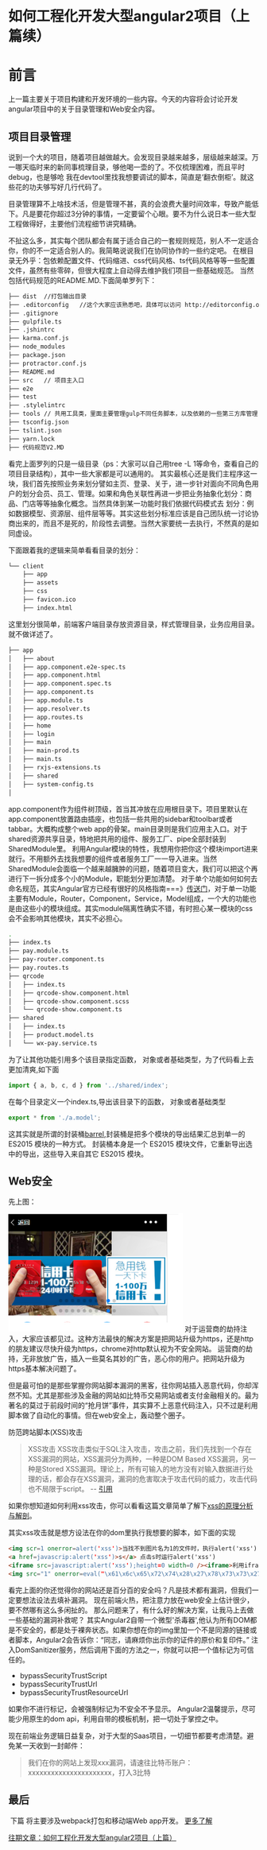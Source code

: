 # 如何工程化开发大型angular2项目（上篇续）
# 前言

上一篇主要关于项目构建和开发环境的一些内容。今天的内容将会讨论开发angular项目中的关于目录管理和Web安全内容。
## 项目目录管理
说到一个大的项目，随着项目越做越大。会发现目录越来越多，层级越来越深。万一哪天临时来的新同事梳理目录，够他喝一壶的了。不仅梳理困难，而且平时debug，也是够呛
我在devtool里找我想要调试的脚本，简直是‘翻衣倒柜’。就这些花的功夫够写好几行代码了。

目录管理算不上啥技术活，但是管理不甚，真的会浪费大量时间效率，导致产能低下。凡是要花你超过3分钟的事情，一定要留个心眼。要不为什么说日本一些大型工程做得好，主要他们流程细节讲究精确。

不扯这么多，其实每个团队都会有属于适合自己的一套规则规范，别人不一定适合你，你的不一定适合别人的。我简略说说我们在协同协作的一些约定吧。
在根目录无外乎：包依赖配置文件、代码缩进、css代码风格、ts代码风格等等一些配置文件，虽然有些零碎，但很大程度上自动得去维护我们项目一些基础规范。
当然包括代码规范的README.MD.下面简单罗列下：
```bash
├── dist  //打包输出目录
├── .editorconfig   //这个大家应该熟悉吧，具体可以访问 http://editorconfig.org
├── .gitignore
├── gulpfile.ts
├── .jshintrc
├── karma.conf.js
├── node_modules
├── package.json
├── protractor.conf.js
├── README.md
├── src   // 项目主入口
├── e2e
├── test
├── .stylelintrc
├── tools // 共用工具类，里面主要管理gulp不同任务脚本，以及依赖的一些第三方库管理，还包括自己写一些.d.ts声明文件
├── tsconfig.json
├── tslint.json
├── yarn.lock
├── 代码规范V2.MD

```
看完上面罗列的只是一级目录（ps：大家可以自己用tree -L 1等命令，查看自己的项目目录结构），其中一些大家都是可以通用的。
其实最核心还是我们主程序这一块，我们首先按照业务来划分譬如主页、登录、关于，进一步针对面向不同角色用户的划分会员、员工、管理。如果和角色关联性再进一步把业务抽象化划分：商品、门店等等抽象化概念。当然具体到某一功能时我们依据代码模式去
划分：例如数据模型、资源层、组件层等等。其实这些划分标准应该是自己团队统一讨论协商出来的，而且不是死的，阶段性去调整。当然大家要统一去执行，不然真的是如同虚设。

下面跟着我的逻辑来简单看看目录的划分：
```bash
└── client
    ├── app
    ├── assets
    ├── css
    ├── favicon.ico
    ├── index.html

```
这里划分很简单，前端客户端目录存放资源目录，样式管理目录，业务应用目录。就不做详述了。
```bash
├── app
│   ├── about
│   ├── app.component.e2e-spec.ts
│   ├── app.component.html
│   ├── app.component.spec.ts
│   ├── app.component.ts
│   ├── app.module.ts
│   ├── app.resolver.ts
│   ├── app.routes.ts
│   ├── home
│   ├── login
│   ├── main
│   ├── main-prod.ts
│   ├── main.ts
│   ├── rxjs-extensions.ts
│   ├── shared
│   ├── system-config.ts
│  

```
app.component作为组件树顶级，首当其冲放在应用根目录下。项目里默认在app.component放置路由插座，也包括一些共用的sidebar和toolbar或者tabbar。大概构成整个web app的骨架。main目录则是我们应用主入口。对于shared资源共享目录，特地把共用的组件、服务工厂、pipe全部封装到SharedModule里。
利用Angular模块的特性，我想用你把你这个模块import进来就行。不用额外去找我想要的组件或者服务工厂一一导入进来。当然SharedModule会面临一个越来越臃肿的问题，随着项目变大，我们可以把这个再进行下一拆分成多个小的Module，职能划分更加清楚。
对于单个功能如何如何去命名规范，其实Angular官方已经有很好的风格指南===》[传送门](https://www.angular.cn/docs/ts/latest/guide/style-guide.html)，对于单一功能主要有Module，Router，Component，Service，Model组成，一个大的功能也是由这些小的模块组成。其实module隔离性确实不错，有时担心某一模块的css会不会影响其他模块，其实不必担心。
```bash
.
├── index.ts
├── pay.module.ts
├── pay-router.component.ts
├── pay.routes.ts
├── qrcode
│   ├── index.ts
│   ├── qrcode-show.component.html
│   ├── qrcode-show.component.scss
│   └── qrcode-show.component.ts
├── shared
│   ├── index.ts
│   ├── product.model.ts
│   └── wx-pay.service.ts
```
为了让其他功能引用多个该目录指定函数， 对象或者基础类型，为了代码看上去更加清爽,如下面
```typescript
import { a, b, c, d } from '../shared/index';
```
在每个目录定义一个index.ts,导出该目录下的函数， 对象或者基础类型
```typescript
export * from './a.model';
```
这其实就是所谓的封装桶[barrel](https://www.angular.cn/docs/ts/latest/guide/glossary.html),封装桶是把多个模块的导出结果汇总到单一的 ES2015 模块的一种方式。 封装桶本身是一个 ES2015 模块文件，它重新导出选中的导出，这些导入来自其它 ES2015 模块。
## Web安全
先上图：

![事例](./pic.png)
对于运营商的劫持注入，大家应该都见过。这种方法最快的解决方案是把网站升级为https，还是http的朋友建议尽快升级为https，chrome对http默认视为不安全网站。
运营商的劫持，无非放放广告，插入一些莫名其妙的广告，恶心你的用户。把网站升级为https基本解决问题了。

但是最可怕的是那些掌握你网站脚本漏洞的黑客，往你网站插入恶意代码，你却浑然不知。尤其是那些涉及金融的网站如比特币交易网站或者支付金融相关的。最为著名的莫过于前段时间的“抢月饼”事件，其实算不上恶意代码注入，只不过是利用脚本做了自动化的事情。但在web安全上，轰动整个圈子。

防范跨站脚本(XSS)攻击
>XSS攻击
       XSS攻击类似于SQL注入攻击，攻击之前，我们先找到一个存在XSS漏洞的网站，XSS漏洞分为两种，一种是DOM Based XSS漏洞，另一种是Stored XSS漏洞。理论上，所有可输入的地方没有对输入数据进行处理的话，都会存在XSS漏洞，漏洞的危害取决于攻击代码的威力，攻击代码也不局限于script。
       -- [引用](http://blog.csdn.net/ghsau/article/details/17027893)


如果你想知道如何利用xss攻击，你可以看看这篇文章简单了解下[xss的原理分析与解剖](http://www.freebuf.com/articles/web/40520.html)。

其实xss攻击就是想方设法在你的dom里执行我想要的脚本，如下面的实现
```html
<img scr=1 onerror=alert('xss')>当找不到图片名为1的文件时，执行alert('xss')
<a href=javascrip:alert('xss')>s</a> 点击s时运行alert('xss')
<iframe src=javascript:alert('xss');height=0 width=0 /><iframe>利用iframe的scr来弹窗
<img src="1" onerror=eval("\x61\x6c\x65\x72\x74\x28\x27\x78\x73\x73\x27\x29")></img>过滤了alert来执行弹窗
```
看完上面的你还觉得你的网站还是百分百的安全吗？凡是技术都有漏洞，但我们一定要想法设法去填补漏洞。
现在前端火热，把注意力放在web安全上估计很少，要不然哪有这么多闲扯的。
那么问题来了，有什么好的解决方案，让我马上去做一些基础的漏洞补救呢？
其实Angular2自带一个微型'杀毒器',他认为所有DOM都是不安全的，都是处于裸奔状态。如果你想在你的img里加一个不是同源的链接或者脚本，Angular2会告诉你：“同志，请麻烦你出示你的证件的原价和复印件。”
注入DomSanitizer服务，然后调用下面的方法之一，你就可以把一个值标记为可信任的。

* bypassSecurityTrustScript
* bypassSecurityTrustUrl
* bypassSecurityTrustResourceUrl

如果你不进行标记，会被强制标记为不安全不予显示。
Angular2温馨提示，尽可能少用原生的dom api，利用自带的模板机制，把一切处于掌控之中。

现在前端业务逻辑日益复杂，对于大型的Saas项目，一切细节都要考虑清楚。避免某一天收到一封邮件：
>我们在你的网站上发现xxx漏洞，请速往比特币账户：xxxxxxxxxxxxxxxxxxxxxx，打入3比特

## 最后
 下篇 将主要涉及webpack打包和移动端Web app开发。
[更多了解](https://www.angular.cn/docs/ts/latest/guide/security.html)

[往期文章：如何工程化开发大型angular2项目（上篇）](http://mp.weixin.qq.com/s/a00Kean4Lj3o7UAA1C7iGg)

